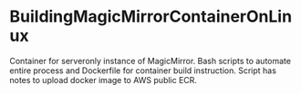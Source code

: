 # BuildingMagicMirrorContainerOnLinux
Container for serveronly instance of MagicMirror.  Bash scripts to automate entire process and Dockerfile for container build instruction.  Script has notes to upload docker image to AWS public ECR.
